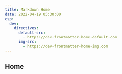 ```yaml
---
title: Markdown Home
date: 2022-04-19 05:30:00
csp:
  dev:
    directives:
      default-src:
        - https://dev-frontmatter-home-default.com
      img-src:
        - https://dev-frontmatter-home-img.com
---
```


## Home
